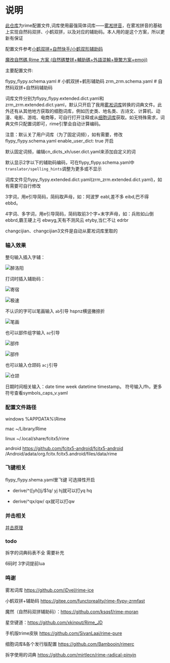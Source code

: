 # 说明

[此仓库](https://github.com/gaboolic/rime-shuangpin-fuzhuma)为rime配置文件,词库使用最强简体词库——[雾凇拼音](https://github.com/iDvel/rime-ice)，在雾凇拼音的基础上实现自然码双拼、小鹤双拼，以及对应的辅助码。本人用的是这个方案，所以更新有保证

配置文件参考[小鹤双拼+自然快手/小鹤双形辅助码](https://github.com/functoreality/rime-flypy-zrmfast)

[魔改自然碼 Rime 方案 (自然碼雙拼+輔助碼+外語混輸+簡繁方案+emoji)](https://github.com/ksqsf/rime-moran)

主要配置文件:

flypy_flypy.schema.yaml # 小鹤双拼+鹤形辅助码
zrm_zrm.schema.yaml # 自然码双拼+自然码辅助码

词库文件分别为flypy_flypy.extended.dict.yaml和zrm_zrm.extended.dict.yaml，默认只开启了我用[雾凇词库](https://github.com/iDvel/rime-ice)转换的词典文件。此外还有从其他地方获取的细胞词库，例如历史类、地名类、古诗文、计算机、动漫、电影、游戏、电商等，可自行打开注释或从[细胞词库](https://github.com/Bambooin/rimerc/tree/master/luna_pinyin)获取。如无特殊需求，词典文件只配置词即可，rime引擎会自动计算编码。

注意：默认关了用户词库（为了固定词频），如有需要，修改flypy_flypy.schema.yaml enable_user_dict: true 开启

默认固定词频，编辑cn_dicts_xh/user.dict.yaml来添加自定义的词

默认显示2字以下的辅助码编码，可在flypy_flypy.schema.yaml中`translator/spelling_hints`调整为更多或不显示

词库文件见flypy_flypy.extended.dict.yaml(zrm_zrm.extended.dict.yaml)，如有需要可自行修改

3字词，用e引导简码，简码取声母，如：阿波罗 eabl,差不多 eibd,巴不得 ebbd。

4字词、多字词，用e引导简码，简码取前3个字+末字声母，如：兵败如山倒 ebbrd,霸王硬上弓 ebwyg,天有不测风云 etyby,当仁不让 edrbr

changcijian、changcijian3文件是自动从雾凇词库里取的

### 输入效果

整句输入插入字辅：

![醉洛阳](readmeimg/qimhzly.png)

打词时插入辅助码：

![寄宿](readmeimg/jisub.png)

![极速](readmeimg/jimsu.png)

不认识的字可以笔画输入 `ab`引导 hspnz横竖撇捺折

![笔画](readmeimg/bihua.png)

也可以部件组字输入 `az`引导

![部件](readmeimg/bujian.png)

![部件](readmeimg/bujian2.png)

也可以输入仓颉码 `acj`引导

![仓颉](readmeimg/cangjie5.png)

日期时间相关输入：date time week datetime timestamp。
符号输入/fh，更多符号查看symbols_caps_v.yaml

### 配置文件路径

windows %APPDATA%\Rime

mac ~/Library/Rime

linux ~/.local/share/fcitx5/rime

android <https://github.com/fcitx5-android/fcitx5-android> /Android/adata/org.fcitx.fcitx5.android/files/data/rime

### 飞键相关

flypy_flypy.shema.yaml里飞键 可选择性开启

- derive/^([yh])j/$1q/    yj hj就可以打yq hq

- derive/^qx/qw/  qx就可以打qw

### 并击相关

[并击原理](https://github.com/gaboolic/rime-shuangpin-fuzhuma/wiki/%E5%B9%B6%E5%87%BB%E5%8E%9F%E7%90%86)

### todo

拆字的词典码表不全 需要补充

6码时 3字词提前lua

### 鸣谢

雾凇词库 <https://github.com/iDvel/rime-ice>

小鹤双拼+辅助码 <https://gitee.com/functoreality/rime-flypy-zrmfast>

魔然（自然码双拼辅助码）：<https://github.com/ksqsf/rime-moran>

星空键道：<https://github.com/xkinput/Rime_JD>

手机版trime皮肤 <https://github.com/SivanLaai/rime-pure>

细胞词库&各个发行版配置 <https://github.com/Bambooin/rimerc>

拆字使用的词典 <https://github.com/mirtlecn/rime-radical-pinyin>

